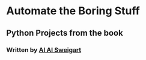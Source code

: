 # Automate the Boring Stuff

## Python Projects from the book

### Written by [Al Al Sweigart](https://alsweigart.com/)
